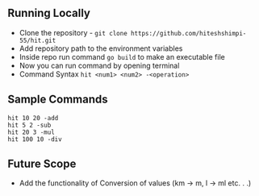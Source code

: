 ## Running Locally
- Clone the repository - `git clone https://github.com/hiteshshimpi-55/hit.git`
- Add repository path to the environment variables
- Inside repo run command `go build` to make an executable file
- Now you can run command by opening terminal
- Command Syntax `hit <num1> <num2> -<operation>`

## Sample Commands

```shell
hit 10 20 -add
hit 5 2 -sub
hit 20 3 -mul
hit 100 10 -div
```

## Future Scope
- Add the functionality of Conversion of values (km -> m, l -> ml etc. . .)